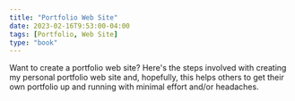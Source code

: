 ```yaml
---
title: "Portfolio Web Site"
date: 2023-02-16T9:53:00-04:00
tags: [Portfolio, Web Site]
type: "book"
---
```

Want to create a portfolio web site?  Here's the steps involved with creating my personal portfolio web site and, hopefully, this helps others to get their own portfolio up and running with minimal effort and/or headaches.
